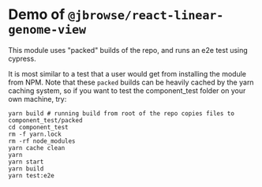 # Demo of `@jbrowse/react-linear-genome-view`

This module uses "packed" builds of the repo, and runs an e2e test using cypress.

It is most similar to a test that a user would get from installing the module
from NPM. Note that these `packed` builds can be heavily cached by the yarn
caching system, so if you want to test the component_test folder on your own
machine, try:

```
yarn build # running build from root of the repo copies files to component_test/packed
cd component_test
rm -f yarn.lock
rm -rf node_modules
yarn cache clean
yarn
yarn start
yarn build
yarn test:e2e
```
